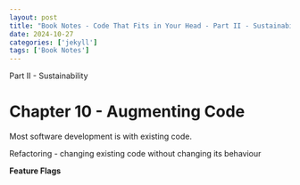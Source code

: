 ```yaml
---
layout: post
title: "Book Notes - Code That Fits in Your Head - Part II - Sustainability"
date: 2024-10-27
categories: ['jekyll']
tags: ['Book Notes']
---
```


Part II - Sustainability


# Chapter 10 - Augmenting Code

Most software development is with existing code.

Refactoring - changing existing code without changing its behaviour

**Feature Flags**

